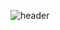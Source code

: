 ![header](https://capsule-render.vercel.app/api?type=wave&color=gradient&height=200&section=header&text=Hello%20render&fontSize=90)
